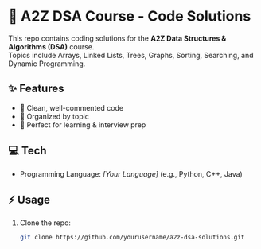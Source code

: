 # 🚀 A2Z DSA Course - Code Solutions

This repo contains coding solutions for the **A2Z Data Structures & Algorithms (DSA)** course.  
Topics include Arrays, Linked Lists, Trees, Graphs, Sorting, Searching, and Dynamic Programming.

## ✨ Features
- 📝 Clean, well-commented code  
- 📂 Organized by topic  
- 🎯 Perfect for learning & interview prep

## 💻 Tech
- Programming Language: *[Your Language]* (e.g., Python, C++, Java)

## ⚡ Usage
1. Clone the repo:  
   ```bash
   git clone https://github.com/yourusername/a2z-dsa-solutions.git
